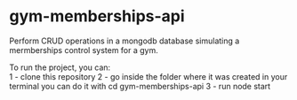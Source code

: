 # gym-memberships-api

Perform CRUD operations in a mongodb database simulating a mermberships control system for a gym. 

To run the project, you can: <br/>
1 - clone this repository
2 - go inside the folder where it was created
    in your terminal you can do it with
    cd gym-memberships-api
3 - run node start
